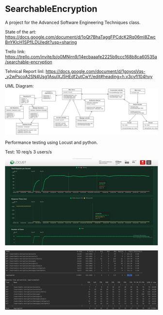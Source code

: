 # SearchableEncryption
A project for the Advanced Software Engineering Techniques class.

State of the art: https://docs.google.com/document/d/1oQt7BhaTaggFPCdcK2Rq06mI8ZwcBnYKlcH1SPflLDU/edit?usp=sharing

Trello link: https://trello.com/invite/b/o0MNjrn9/14ecbaaafe2225b9ccc168b8ca60535a/searchable-encryption

Tehnical Report linl: https://docs.google.com/document/d/1goyosVqs-_y2wPscoA2SN4Usg1AsuIXJ5HEdf2utCwY/edit#heading=h.v3cyfl104hvy

UML Diagram:
![alt text](https://github.com/Aavvii/SearchableEncryption/blob/main/SearchableEncryptionUML.drawio.png?raw=true)

Performance testing using Locust and python.

Test: 
10 req/s
3 users/s

![alt text](https://github.com/Aavvii/SearchableEncryption/blob/main/API/stress_tests_locust/locust.png)

![alt text](https://github.com/Aavvii/SearchableEncryption/blob/main/API/stress_tests_locust/results.png)
